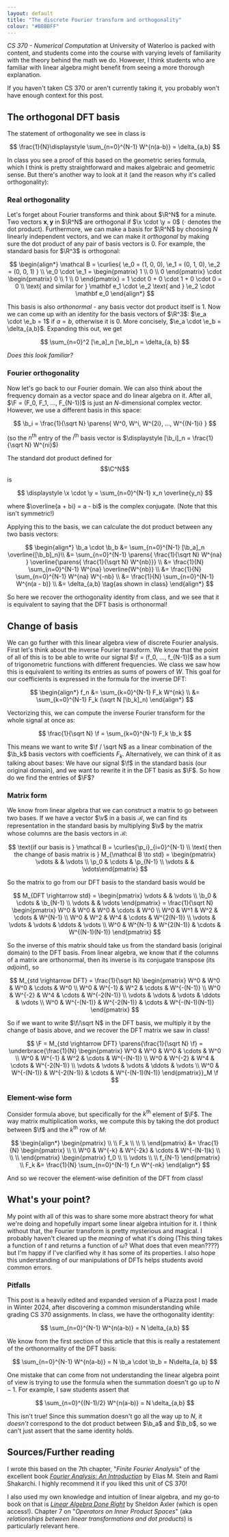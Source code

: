 ```yaml
---
layout: default
title: "The discrete Fourier transform and orthogonality"
colour: "#BBBBFF"
---
```


$$
\newcommand{\x}{\mathbf x}
\newcommand{\y}{\mathbf y}
\newcommand{\b}{\mathbf b}
\newcommand{\e}{\mathbf e}
\newcommand{\f}{\mathbf f}
\newcommand{\p}{\mathbf p}
\newcommand{\v}{\mathbf v}
\newcommand{\F}{\mathbf F}
\newcommand{\parens}[1]{\left( #1 \right)}
\newcommand{\curlies}[1]{\left\{ #1 \right\}}
\DeclareMathOperator{\proj}{proj}
$$

*CS 370 - Numerical Computation* at University of Waterloo is packed with content, and students come into the course with varying levels of familiarity with the theory behind the math we do. However, I think students who are familiar with linear algebra might benefit from seeing a more thorough explanation.

If you haven't taken CS 370 or aren't currently taking it, you probably won't have enough context for this post.

## The orthogonal DFT basis

The statement of orthogonality we see in class is

$$
\frac{1}{N}\displaystyle \sum_{n=0}^{N-1} W^{n(a-b)} = \delta_{a,b}
$$

In class you see a proof of this based on the geometric series formula, which I think is pretty straightforward and makes algebraic and geometric sense. But there's another way to look at it (and the reason why it's called orthogonality):

### Real orthogonality

Let's forget about Fourier transforms and think about $\R^N$ for a minute. Two vectors $\mathbf x, \mathbf y$ in $\R^N$ are orthogonal if $\x \cdot \y = 0$ ($\cdot$ denotes the dot product). Furthermore, we can make a basis for $\R^N$ by choosing $N$ linearly independent vectors, and we can make it *orthogonal* by making sure the dot product of any pair of basis vectors is 0. For example, the standard basis for $\R^3$ is orthogonal:

$$
\begin{align*}
\mathcal B = \curlies{ \e_0 = (1, 0, 0), \e_1 = (0, 1, 0), \e_2 = (0, 0, 1) } \\
\e_0 \cdot \e_1 = \begin{pmatrix} 1 \\ 0 \\ 0 \end{pmatrix} \cdot \begin{pmatrix} 0 \\ 1 \\ 0 \end{pmatrix} = 1 \cdot 0 + 0 \cdot 1 + 0 \cdot 0 = 0 \\
\text{ and similar for } \mathbf e_1 \cdot \e_2 \text{ and } \e_2 \cdot \mathbf e_0
\end{align*}
$$

This basis is also *orthonormal* - any basis vector dot product itself is 1. Now we can come up with an identity for the basis vectors of $\R^3$: $\e_a \cdot \e_b = 1$ if $a = b$, otherwise it is $0$. More concisely, $\e_a \cdot \e_b = \delta_{a,b}$. Expanding this out, we get

$$
\sum_{n=0}^2 [\e_a]_n [\e_b]_n = \delta_{a, b}
$$

*Does this look familiar?*

### Fourier orthogonality

Now let's go back to our Fourier domain. We can also think about the frequency domain as a vector space and do linear algebra on it. After all, $\F = (F_0, F_1, ..., F_{N-1})$ is just an $N$-dimensional complex vector. However, we use a different basis in this space:

$$
\b_i = \frac{1}{\sqrt N} \parens{ W^0, W^i, W^{2i}, ..., W^{(N-1)i} }
$$

(so the $n^\text{th}$ entry of the $i^\text{th}$ basis vector is $\displaystyle [\b_i]_n = \frac{1}{\sqrt N} W^{ni}$)

The standard dot product defined for $$\C^N$$ is

$$
\displaystyle \x \cdot \y = \sum_{n=0}^{N-1} x_n \overline{y_n}
$$

where $\overline{a + bi} = a - bi$ is the complex conjugate. (Note that this isn't symmetric!)

Applying this to the basis, we can calculate the dot product between any two basis vectors:

$$
\begin{align*}
\b_a \cdot \b_b &= \sum_{n=0}^{N-1} [\b_a]_n \overline{[\b_b]_n}\\
&= \sum_{n=0}^{N-1} \parens{ \frac{1}{\sqrt N} W^{na} } \overline{\parens{ \frac{1}{\sqrt N} W^{nb}}} \\
&= \frac{1}{N} \sum_{n=0}^{N-1} W^{na} \overline{W^{nb}} \\
&= \frac{1}{N} \sum_{n=0}^{N-1} W^{na} W^{-nb} \\
&= \frac{1}{N} \sum_{n=0}^{N-1} W^{n(a - b)} \\
&= \delta_{a,b} \tag{as shown in class}
\end{align*}
$$

So here we recover the orthogonality identity from class, and we see that it is equivalent to saying that the DFT basis is orthonormal!

## Change of basis

We can go further with this linear algebra view of discrete Fourier analysis. First let's think about the inverse Fourier transform. We know that the point of all of this is to be able to write our signal $\f = (f_0, ..., f_{N-1})$ as a sum of trigonometric functions with different frequencies. We class we saw how this is equivalent to writing its entries as sums of powers of $W$. This goal for our coefficients is expressed in the formula for the inverse DFT:

$$
\begin{align*}
f_n &= \sum_{k=0}^{N-1} F_k W^{nk} \\
&= \sum_{k=0}^{N-1} F_k (\sqrt N [\b_k]_n)
\end{align*}
$$

Vectorizing this, we can compute the inverse Fourier transform for the whole signal at once as:

$$
\frac{1}{\sqrt N} \f = \sum_{k=0}^{N-1} F_k \b_k
$$

This means we want to write $\f / \sqrt N$ as a linear combination of the $\b_k$ basis vectors with coefficients $F_k$. Alternatively, we can think of it as talking about bases: We have our signal $\f$ in the standard basis (our original domain), and we want to rewrite it in the DFT basis as $\F$. So how do we find the entries of $\F$?

### Matrix form

We know from linear algebra that we can construct a matrix to go between two bases. If we have a vector $\v$ in a basis $\mathcal B$, we can find its representation in the standard basis by multiplying $\v$ by the matrix whose columns are the basis vectors in $\mathcal B$:

$$
\text{if our basis is } \mathcal B = \curlies{\p_i}_{i=0}^{N-1} \\
\text{ then the change of basis matrix is } M_{\mathcal B \to std} = \begin{pmatrix} \vdots & & \vdots \\ \p_0 & \cdots & \p_{N-1} \\ \vdots & & \vdots\end{pmatrix}
$$

So the matrix to go from our DFT basis to the standard basis would be

$$
M_{DFT \rightarrow std} = \begin{pmatrix} \vdots & & \vdots \\ \b_0 & \cdots & \b_{N-1} \\ \vdots & & \vdots \end{pmatrix} =
\frac{1}{\sqrt N} \begin{pmatrix}
W^0 & W^0 & W^0 & \cdots & W^0 \\
W^0 & W^1 & W^2 & \cdots & W^{N-1} \\
W^0 & W^2 & W^4 & \cdots & W^{2(N-1)} \\
\vdots & \vdots & \vdots & \ddots & \vdots \\
W^0 & W^{N-1} & W^{2(N-1)} & \cdots & W^{(N-1)(N-1)}
\end{pmatrix}
$$

So the inverse of this matrix should take us from the standard basis (original domain) to the DFT basis. From linear algebra, we know that if the columns of a matrix are orthonormal, then its inverse is its conjugate transpose (its *adjoint*), so

$$
M_{std \rightarrow DFT} = \frac{1}{\sqrt N} \begin{pmatrix}
W^0 & W^0 & W^0 & \cdots & W^0 \\
W^0 & W^{-1} & W^2 & \cdots & W^{-(N-1)} \\
W^0 & W^{-2} & W^4 & \cdots & W^{-2(N-1)} \\
\vdots & \vdots & \vdots & \ddots & \vdots \\
W^0 & W^{-(N-1)} & W^{-2(N-1)} & \cdots & W^{-(N-1)(N-1)}
\end{pmatrix}
$$

So if we want to write $\f/\sqrt N$ in the DFT basis, we multiply it by the change of basis above, and we recover the DFT matrix we saw in class!

$$
\F = M_{std \rightarrow DFT} \parens{\frac{1}{\sqrt N} \f} = \underbrace{\frac{1}{N} \begin{pmatrix}
W^0 & W^0 & W^0 & \cdots & W^0 \\
W^0 & W^{-1} & W^2 & \cdots & W^{-(N-1)} \\
W^0 & W^{-2} & W^4 & \cdots & W^{-2(N-1)} \\
\vdots & \vdots & \vdots & \ddots & \vdots \\
W^0 & W^{-(N-1)} & W^{-2(N-1)} & \cdots & W^{-(N-1)(N-1)}
\end{pmatrix}}_M \f
$$

### Element-wise form

Consider formula above, but specifically for the $k^\text{th}$ element of $\F$. The way matrix multiplication works, we compute this by taking the dot product between $\f$ and the $k^\text{th}$ row of $M$:

$$
\begin{align*}
\begin{pmatrix} \\ \\ F_k \\ \\ \\ \end{pmatrix} &= \frac{1}{N} \begin{pmatrix} \\ \\ W^0 & W^{-k} & W^{-2k} & \cdots & W^{-(N-1)k} \\ \\ \\ \end{pmatrix} \begin{pmatrix} f_0 \\ \\ \vdots \\ \\ f_{N-1} \end{pmatrix} \\
F_k &= \frac{1}{N} \sum_{n=0}^{N-1} f_n W^{-nk}
\end{align*}
$$

And so we recover the element-wise definition of the DFT from class!

## What's your point?

My point with all of this was to share some more abstract theory for what we're doing and hopefully impart some linear algebra intuition for it. I think without that, the Fourier transform is pretty mysterious and magical. I probably haven't cleared up the *meaning* of what it's doing (This thing takes a function of $t$ and returns a function of $\omega$? What does that even mean????) but I'm happy if I've clarified why it has some of its properties. I also hope this understanding of our manipulations of DFTs helps students avoid common errors.

### Pitfalls

This post is a heavily edited and expanded version of a Piazza post I made in Winter 2024, after discovering a common misunderstanding while grading CS 370 assignments. In class, we have the orthogonality identity:

$$
\sum_{n=0}^{N-1} W^{n(a-b)} = N \delta_{a,b}
$$

We know from the first section of this article that this is really a restatement of the orthonormality of the DFT basis:

$$
\sum_{n=0}^{N-1} W^{n(a-b)} = N \b_a \cdot \b_b = N\delta_{a, b}
$$

One mistake that can come from not understanding the linear algebra point of view is trying to use the formula when the summation doesn't go up to $N-1$. For example, I saw students assert that

$$
\sum_{n=0}^{(N-1)/2} W^{n(a-b)} = N \delta_{a,b}
$$

This isn't true! Since this summation doesn't go all the way up to $N$, it *doesn't* correspond to the dot product between $\b_a$ and $\b_b$, so we can't just assert that the same identity holds.

## Sources/Further reading

I wrote this based on the 7th chapter, "*Finite Fourier Analysis*" of the excellent book [*Fourier Analysis: An Introduction*](https://press.princeton.edu/books/hardcover/9780691113845/fourier-analysis) by Elias M. Stein and Rami Shakarchi. I highly recommend it if you liked this unit of CS 370!

I also used my own knowledge and intuition of linear algebra, and my go-to book on that is [*Linear Algebra Done Right*](https://linear.axler.net/) by Sheldon Axler (which is open access!). Chapter 7 on "*Operators on Inner Product Spaces*" (aka *relationships between linear transformations and dot products*) is particularly relevant here.
